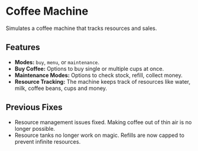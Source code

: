 # Coffee Machine

Simulates a coffee machine that tracks resources and sales.

## Features

* **Modes:** `buy`, `menu`, or `maintenance`.
* **Buy Coffee:** Options to buy single or multiple cups at once.
* **Maintenance Modes:** Options to check stock, refill, collect money.
* **Resource Tracking:** The machine keeps track of resources like water, milk, coffee beans, cups and money.

## Previous Fixes

* Resource management issues fixed. Making coffee out of thin air is no longer possible.
* Resource tanks no longer work on magic. Refills are now capped to prevent infinite resources.